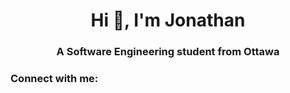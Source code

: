 <h1 align="center">Hi 👋, I'm Jonathan</h1>
<h3 align="center">A Software Engineering student from Ottawa</h3>

<h3 align="left">Connect with me:</h3>
<p align="left">
</p>
